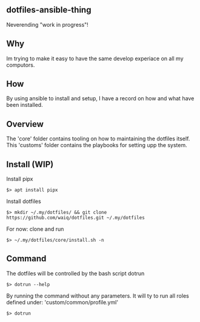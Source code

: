 ## dotfiles-ansible-thing

Neverending "work in progress"!

## Why

Im trying to make it easy to have the same develop experiace on all my computors.

## How

By using ansible to install and setup, I have a record on how and what have
been installed.

## Overview

The 'core' folder contains tooling on how to maintaining the dotfiles itself.
This 'customs' folder contains the playbooks for setting upp the system.

## Install (WIP)

Install pipx

```
$> apt install pipx
```

Install dotfiles

```
$> mkdir ~/.my/dotfiles/ && git clone https://github.com/waiq/dotfiles.git ~/.my/dotfiles
```

For now: clone and run

```
$> ~/.my/dotfiles/core/install.sh -n
```

## Command

The dotfiles will be controlled by the bash script dotrun

```
$> dotrun --help
```

By running the command without any parameters. It will ty to run all roles
defined under: 'custom/common/profile.yml'

```
$> dotrun
```

